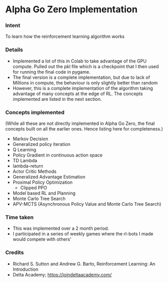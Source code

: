 # Alpha Go Zero Implementation 

### Intent
To learn how the reinforcement learning algorithm works

### Details
- Implemented a lot of this in Colab to take advantage of the GPU compute. Pulled out the pkl file which is a checkpoint that I then used for running the final code in pygame.
- The final version is a complete implementation, but due to lack of Millions in compute, the behaviour is only slightly better than random 
- However, this is a complete implementation of the algorithm taking advantage of many concepts at the edge of RL. The concepts implemented are listed in the next section.

### Concepts implemented
(While all these are not directly implemented in Alpha Go Zero, the final concepts built on all the earlier ones. Hence listing here for completeness.)
- Markov Decision 
- Generalized policy iteration 
- Q Learning
- Policy Gradient in continuous action space
- TD Lambda
- lambda-return 
- Actor Critic Methods
- Generalized Advantage Estimation
- Proximal Policy Optimization 
	- Clipped PPO
- Model based RL and Planning
- Monte Carlo Tree Search 
- APV-MCTS (Asynchronous Policy Value and Monte Carlo Tree Search)

### Time taken
- This was implemented over a 2 month period. 
- I participated in a series of weekly games where the rl-bots I made would compete with others'

### Credits 
- Richard S. Sutton and Andrew G. Barto, Reinforcement Learning: An Introduction
- Delta Academy; https://joindeltaacademy.com/


